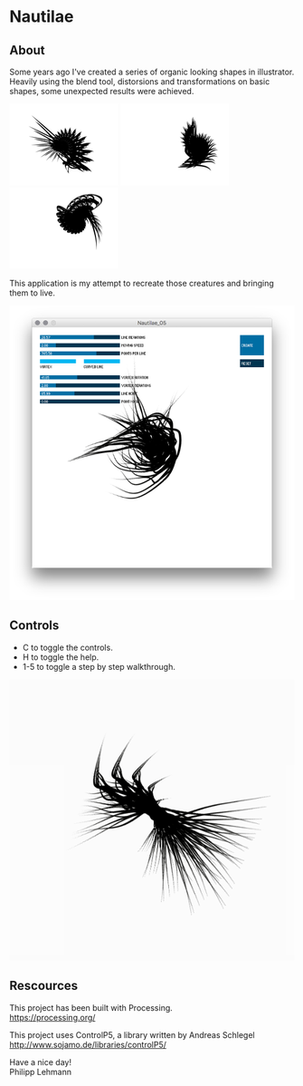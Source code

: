 # Nautilae

## About
Some years ago I've created a series of organic looking shapes in illustrator.
Heavily using the blend tool, distorsions and transformations on basic shapes, some unexpected results were achieved.

![Illustrator Source Material](/images/nautilae_01.png)
![Illustrator Source Material](/images/nautilae_02.png)
![Illustrator Source Material](/images/nautilae_03.png)



This application is my attempt to recreate those creatures and bringing them to live. 

![Processing](/images/application-screenshot-1.png)



## Controls
- C to toggle the controls.
- H to toggle the help.
- 1-5 to toggle a step by step walkthrough.

![Example](/images/example.gif)


## Rescources
This project has been built with Processing.<br>
https://processing.org/

This project uses ControlP5, a library written by Andreas Schlegel<br>
http://www.sojamo.de/libraries/controlP5/

Have a nice day!<br>
Philipp Lehmann




